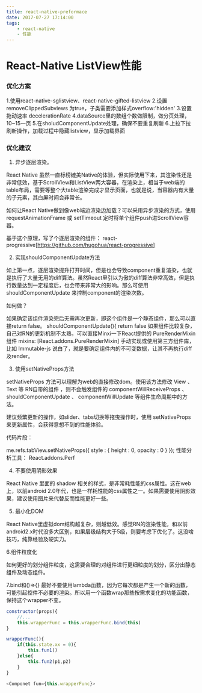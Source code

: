 ```yaml
---
title: react-native-preformace
date: 2017-07-27 17:14:00
tags:
    - react-native
    - 性能
---
```

React-Native ListView性能
===================================

### 优化方案
1.使用react-native-sglistview、react-native-gifted-listview
2.设置removeClippedSubviews 为true，子类需要添加样式overflow:'hidden'
3.设置拖动速率 decelerationRate
4.dataSource里的数组个数做限制，做分页处理，10~15一页
5.在sholudComponentUpdate处理，确保不要重复刷新
6.上拉下拉刷新操作，加载过程中隐藏listview，显示加载界面

<!-- more -->

### 优化建议
1. 异步逐层渲染。

React Native 虽然一直标榜媲美Native的体验，但实际使用下来，其渲染性还是非常低效，基于ScrollView和ListView两大容器，在渲染上，相当于web端的table布局，需要等整个大table渲染完成才显示页面，也就是说，当容器内有大量的子元素，其白屏时间会非常长。

如何让React Native做到像web端边渲染边加载？可以采用异步渲染的方式，使用requestAnimationFrame 或 setTimeout 定时将单个组件push进ScrollView容器。

基于这个原理，写了个逐层渲染的组件： react-progressive[https://github.com/hugohua/react-progressive]

2. 实现shouldComponentUpdate方法

如上第一点，逐层渲染提升打开时间，但是也会导致component重复渲染，也就是执行了大量无用的diff算法。虽然React里引以为傲的diff算法非常高效，但是执行数量达到一定程度后，也会带来非常大的影响。那么可使用 shouldComponentUpdate 来控制component的渲染次数。

如何做？

如果确定该组件渲染完后无需再次更新，即这个组件是一个静态组件，那么可以直接return false。
shouldComponentUpdate(){
    return false
如果组件比较复杂，自己对RN的更新机制不太熟，可以直接Minxi一下React提供的 PureRenderMixin 组件
mixins: [React.addons.PureRenderMixin]
手动实现或使用第三方组件库，比如 Immutable-js
说白了，就是要确定组件内的不可变数据，让其不再执行diff及render。

3. 使用setNativeProps方法

setNativeProps 方法可以理解为web的直接修改dom。使用该方法修改 View 、 Text 等 RN自带的组件 ，则不会触发组件的 componentWillReceiveProps 、 shouldComponentUpdate 、 componentWillUpdate 等组件生命周期中的方法。

建议频繁更新的操作，如slider、tabs切换等拖曳操作时，使用 setNativeProps 来更新属性，会获得意想不到的性能体验。

代码片段：

me.refs.tabView.setNativeProps({
                style : {
                    height : 0,
                    opacity : 0
                }
            });
性能分析工具： React.addons.Perf

4. 不要使用阴影效果

React Native 里面的 shadow 相关的样式，是非常耗性能的css属性。这在web上，以前android 2.0年代，也是一样耗性能的css属性之一。如果需要使用阴影效果，建议使用图片来代替反而性能更好一些。

5. 最小化DOM

React Native里虚拟dom结构越复杂，则越低效。感觉RN的渲染性能，和以前android2.x时代没多大区别，如果层级结构大于5级，则要考虑下优化了。这没啥技巧，纯靠经验及硬实力。

6.组件粒度化

如何更好的划分组件粒度，这需要合理的对组件进行更细粒度的划分，区分出静态组件及动态组件。

7.bind和()=>{}
最好不要使用lambda函数，因为它每次都是产生一个新的函数，可能引起控件不必要的渲染。所以用一个函数wrap那些按需求变化的功能函数，保持这个wrapper不变。
``` javascript
constructor(props){
    //...
    this.wrapperFunc = this.wrapperFunc.bind(this)
}

wrapperFunc(){
    if(this.state.xx = 0){
        this.fun1()
    }else{
        this.fun2(p1,p2)
    }
}

<Componet fun={this.wrapperFunc}>
```